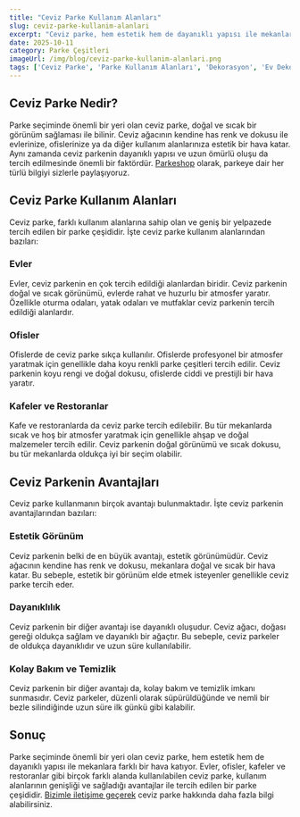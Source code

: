 ```yaml
---
title: "Ceviz Parke Kullanım Alanları"
slug: ceviz-parke-kullanim-alanlari
excerpt: "Ceviz parke, hem estetik hem de dayanıklı yapısı ile mekanlara farklı bir hava katıyor. Bu blog yazımızda ceviz parke kullanım alanlarına dair detaylı bilgiler bulabilirsiniz."
date: 2025-10-11
category: Parke Çeşitleri
imageUrl: /img/blog/ceviz-parke-kullanim-alanlari.png
tags: ['Ceviz Parke', 'Parke Kullanım Alanları', 'Dekorasyon', 'Ev Dekorasyonu']
---
```


<h2>Ceviz Parke Nedir?</h2>

<p>Parke seçiminde önemli bir yeri olan ceviz parke, doğal ve sıcak bir görünüm sağlaması ile bilinir. Ceviz ağacının kendine has renk ve dokusu ile evlerinize, ofislerinize ya da diğer kullanım alanlarınıza estetik bir hava katar. Aynı zamanda ceviz parkenin dayanıklı yapısı ve uzun ömürlü oluşu da tercih edilmesinde önemli bir faktördür. <a href="https://parkeshop.com">Parkeshop</a> olarak, parkeye dair her türlü bilgiyi sizlerle paylaşıyoruz.</p>

<h2>Ceviz Parke Kullanım Alanları</h2>

<p>Ceviz parke, farklı kullanım alanlarına sahip olan ve geniş bir yelpazede tercih edilen bir parke çeşididir. İşte ceviz parke kullanım alanlarından bazıları:</p>

<h3>Evler</h3>

<p>Evler, ceviz parkenin en çok tercih edildiği alanlardan biridir. Ceviz parkenin doğal ve sıcak görünümü, evlerde rahat ve huzurlu bir atmosfer yaratır. Özellikle oturma odaları, yatak odaları ve mutfaklar ceviz parkenin tercih edildiği alanlardır.</p>

<h3>Ofisler</h3>

<p>Ofislerde de ceviz parke sıkça kullanılır. Ofislerde profesyonel bir atmosfer yaratmak için genellikle daha koyu renkli parke çeşitleri tercih edilir. Ceviz parkenin koyu rengi ve doğal dokusu, ofislerde ciddi ve prestijli bir hava yaratır.</p>

<h3>Kafeler ve Restoranlar</h3>

<p>Kafe ve restoranlarda da ceviz parke tercih edilebilir. Bu tür mekanlarda sıcak ve hoş bir atmosfer yaratmak için genellikle ahşap ve doğal malzemeler tercih edilir. Ceviz parkenin doğal görünümü ve sıcak dokusu, bu tür mekanlarda oldukça iyi bir seçim olabilir.</p>

<h2>Ceviz Parkenin Avantajları</h2>

<p>Ceviz parke kullanmanın birçok avantajı bulunmaktadır. İşte ceviz parkenin avantajlarından bazıları:</p>

<h3>Estetik Görünüm</h3>

<p>Ceviz parkenin belki de en büyük avantajı, estetik görünümüdür. Ceviz ağacının kendine has renk ve dokusu, mekanlara doğal ve sıcak bir hava katar. Bu sebeple, estetik bir görünüm elde etmek isteyenler genellikle ceviz parke tercih eder.</p>

<h3>Dayanıklılık</h3>

<p>Ceviz parkenin bir diğer avantajı ise dayanıklı oluşudur. Ceviz ağacı, doğası gereği oldukça sağlam ve dayanıklı bir ağaçtır. Bu sebeple, ceviz parkeler de oldukça dayanıklıdır ve uzun süre kullanılabilir.</p>

<h3>Kolay Bakım ve Temizlik</h3>

<p>Ceviz parkenin bir diğer avantajı da, kolay bakım ve temizlik imkanı sunmasıdır. Ceviz parkeler, düzenli olarak süpürüldüğünde ve nemli bir bezle silindiğinde uzun süre ilk günkü gibi kalabilir.</p>

<h2>Sonuç</h2>

<p>Parke seçiminde önemli bir yeri olan ceviz parke, hem estetik hem de dayanıklı yapısı ile mekanlara farklı bir hava katıyor. Evler, ofisler, kafeler ve restoranlar gibi birçok farklı alanda kullanılabilen ceviz parke, kullanım alanlarının genişliği ve sağladığı avantajlar ile tercih edilen bir parke çeşididir. <a href="https://parkeshop.com/contact">Bizimle iletişime geçerek</a> ceviz parke hakkında daha fazla bilgi alabilirsiniz.</p>